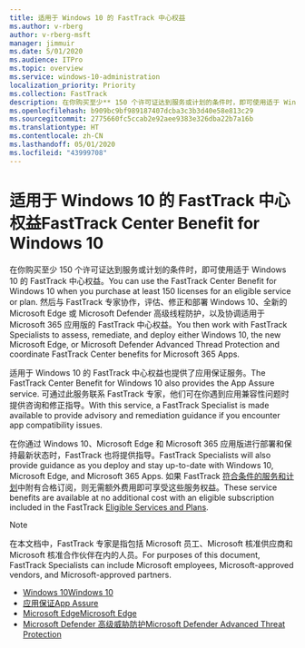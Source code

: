 ```yaml
---
title: 适用于 Windows 10 的 FastTrack 中心权益
ms.author: v-rberg
author: v-rberg-msft
manager: jimmuir
ms.date: 5/01/2020
ms.audience: ITPro
ms.topic: overview
ms.service: windows-10-administration
localization_priority: Priority
ms.collection: FastTrack
description: 在你购买至少** 150 个许可证达到服务或计划的条件时，即可使用适于 Windows 10 的 FastTrack 中心权益。
ms.openlocfilehash: b909bc9bf989187407dcba3c3b3d40e58e813c29
ms.sourcegitcommit: 2775660fc5ccab2e92aee9383e326dba22b7a16b
ms.translationtype: HT
ms.contentlocale: zh-CN
ms.lasthandoff: 05/01/2020
ms.locfileid: "43999708"
---
```

# <a name="fasttrack-center-benefit-for-windows-10"></a><span data-ttu-id="8d7b1-103">适用于 Windows 10 的 FastTrack 中心权益</span><span class="sxs-lookup"><span data-stu-id="8d7b1-103">FastTrack Center Benefit for Windows 10</span></span>

<span data-ttu-id="8d7b1-104">在你购买至少 150 个许可证达到服务或计划的条件时，即可使用适于 Windows 10 的 FastTrack 中心权益。</span><span class="sxs-lookup"><span data-stu-id="8d7b1-104">You can use the FastTrack Center Benefit for Windows 10 when you purchase at least 150 licenses for an eligible service or plan.</span></span> <span data-ttu-id="8d7b1-105">然后与 FastTrack 专家协作，评估、修正和部署 Windows 10、全新的 Microsoft Edge 或 Microsoft Defender 高级线程防护，以及协调适用于 Microsoft 365 应用版的 FastTrack 中心权益。</span><span class="sxs-lookup"><span data-stu-id="8d7b1-105">You then work with FastTrack Specialists to assess, remediate, and deploy either Windows 10, the new Microsoft Edge, or Microsoft Defender Advanced Thread Protection and coordinate FastTrack Center benefits for Microsoft 365 Apps.</span></span> 

<span data-ttu-id="8d7b1-106">适用于 Windows 10 的 FastTrack 中心权益也提供了应用保证服务。</span><span class="sxs-lookup"><span data-stu-id="8d7b1-106">The FastTrack Center Benefit for Windows 10 also provides the App Assure service.</span></span> <span data-ttu-id="8d7b1-107">可通过此服务联系 FastTrack 专家，他们可在你遇到应用兼容性问题时提供咨询和修正指导。</span><span class="sxs-lookup"><span data-stu-id="8d7b1-107">With this service, a FastTrack Specialist is made available to provide advisory and remediation guidance if you encounter app compatibility issues.</span></span> 

<span data-ttu-id="8d7b1-108">在你通过 Windows 10、Microsoft Edge 和 Microsoft 365 应用版进行部署和保持最新状态时，FastTrack 也将提供指导。</span><span class="sxs-lookup"><span data-stu-id="8d7b1-108">FastTrack Specialists will also provide guidance as you deploy and stay up-to-date with Windows 10, Microsoft Edge, and Microsoft 365 Apps.</span></span> <span data-ttu-id="8d7b1-109">如果 FastTrack [符合条件的服务和计划](M365-eligible-services-and-plans.md)中附有合格订阅，则无需额外费用即可享受这些服务权益。</span><span class="sxs-lookup"><span data-stu-id="8d7b1-109">These service benefits are available at no additional cost with an eligible subscription included in the FastTrack [Eligible Services and Plans](M365-eligible-services-and-plans.md).</span></span>
  
> [!NOTE]
> <span data-ttu-id="8d7b1-110">在本文档中，FastTrack 专家是指包括 Microsoft 员工、Microsoft 核准供应商和 Microsoft 核准合作伙伴在内的人员。</span><span class="sxs-lookup"><span data-stu-id="8d7b1-110">For purposes of this document, FastTrack Specialists can include Microsoft employees, Microsoft-approved vendors, and Microsoft-approved partners.</span></span> 
    
- [<span data-ttu-id="8d7b1-111">Windows 10</span><span class="sxs-lookup"><span data-stu-id="8d7b1-111">Windows 10</span></span>](Win-10-windows-10.md)
- [<span data-ttu-id="8d7b1-112">应用保证</span><span class="sxs-lookup"><span data-stu-id="8d7b1-112">App Assure</span></span>](Win-10-app-assure.md)
- [<span data-ttu-id="8d7b1-113">Microsoft Edge</span><span class="sxs-lookup"><span data-stu-id="8d7b1-113">Microsoft Edge</span></span>](Win-10-microsoft-edge.md)
- [<span data-ttu-id="8d7b1-114">Microsoft Defender 高级威胁防护</span><span class="sxs-lookup"><span data-stu-id="8d7b1-114">Microsoft Defender Advanced Threat Protection</span></span>](Win-10-microsoft-defender-atp.md)

